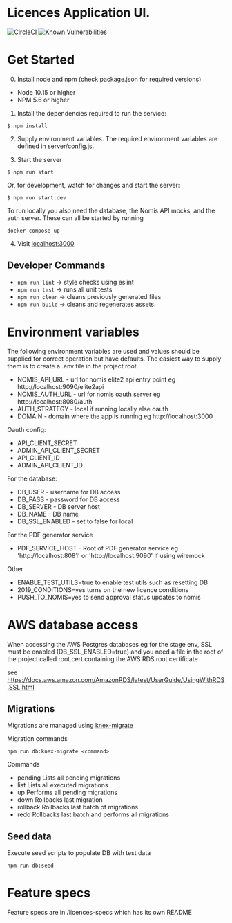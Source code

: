 # Licences Application UI.

[![CircleCI](https://circleci.com/gh/ministryofjustice/licences/tree/master.svg?style=svg)](https://circleci.com/gh/ministryofjustice/licences)
[![Known Vulnerabilities](https://snyk.io/test/github/noms-digital-studio/licences/badge.svg)](https://snyk.io/test/github/noms-digital-studio/licences)

# Get Started

0. Install node and npm (check package.json for required versions)

- Node 10.15 or higher
- NPM 5.6 or higher

1. Install the dependencies required to run the service:

```
$ npm install
```

2. Supply environment variables. The required environment variables are defined in server/config.js.

3) Start the server

```
$ npm run start
```

Or, for development, watch for changes and start the server:

```
$ npm run start:dev
```

To run locally you also need the database, the Nomis API mocks, and the auth server. These can all be started by running

```
docker-compose up
```

4. Visit [localhost:3000](http://localhost:3000/)

## Developer Commands

- `npm run lint` -> style checks using eslint
- `npm run test` -> runs all unit tests
- `npm run clean` -> cleans previously generated files
- `npm run build` -> cleans and regenerates assets.

# Environment variables

The following environment variables are used and values should be supplied for correct operation but have defaults.
The easiest way to supply them is to create a .env file in the project root.

- NOMIS_API_URL - url for nomis elite2 api entry point eg http://localhost:9090/elite2api
- NOMIS_AUTH_URL - url for nomis oauth server eg http://localhost:8080/auth
- AUTH_STRATEGY - local if running locally else oauth
- DOMAIN - domain where the app is running eg http://localhost:3000

Oauth config:

- API_CLIENT_SECRET
- ADMIN_API_CLIENT_SECRET
- API_CLIENT_ID
- ADMIN_API_CLIENT_ID

For the database:

- DB_USER - username for DB access
- DB_PASS - password for DB access
- DB_SERVER - DB server host
- DB_NAME - DB name
- DB_SSL_ENABLED - set to false for local

For the PDF generator service

- PDF_SERVICE_HOST - Root of PDF generator service eg 'http://localhost:8081' or 'http://localhost:9090' if using wiremock

Other

- ENABLE_TEST_UTILS=true to enable test utils such as resetting DB
- 2019_CONDITIONS=yes turns on the new licence conditions
- PUSH_TO_NOMIS=yes to send approval status updates to nomis

# AWS database access

When accessing the AWS Postgres databases eg for the stage env, SSL must be enabled (DB_SSL_ENABLED=true) and you
need a file in the root of the project called root.cert containing the AWS RDS root certificate

see https://docs.aws.amazon.com/AmazonRDS/latest/UserGuide/UsingWithRDS.SSL.html

## Migrations

Migrations are managed using [knex-migrate](https://github.com/sheerun/knex-migrate)

Migration commands

```
npm run db:knex-migrate <command>
```

Commands

- pending Lists all pending migrations
- list Lists all executed migrations
- up Performs all pending migrations
- down Rollbacks last migration
- rollback Rollbacks last batch of migrations
- redo Rollbacks last batch and performs all migrations

## Seed data

Execute seed scripts to populate DB with test data

```
npm run db:seed
```

# Feature specs

Feature specs are in /licences-specs which has its own README
